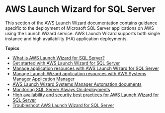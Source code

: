 # AWS Launch Wizard for SQL Server<a name="launch-wizard-sql"></a>

This section of the AWS Launch Wizard documentation contains guidance specific to the deployment of Microsoft SQL Server applications on AWS using the Launch Wizard service\. AWS Launch Wizard supports both single instance and high availability \(HA\) application deployments\.

**Topics**
+ [What is AWS Launch Wizard for SQL Server?](what-is-launch-wizard.md)
+ [Get started with AWS Launch Wizard for SQL Server](launch-wizard-getting-started.md)
+ [Manage application resources with AWS Launch Wizard for SQL Server](launch-wizard-managing.md)
+ [Manage Launch Wizard application resources with AWS Systems Manager Application Manager](launch-wizard-sql-app-manager.md)
+ [AWS Launch Wizard Systems Manager Automation documents](launch-wizard-sql-provided-runbooks.md)
+ [Monitoring SQL Server Always On deployments](launch-wizard-sql-monitoring.md)
+ [High availability and security best practices for AWS Launch Wizard for SQL Server](launch-wizard-best-practices.md)
+ [Troubleshoot AWS Launch Wizard for SQL Server](launch-wizard-troubleshooting.md)
